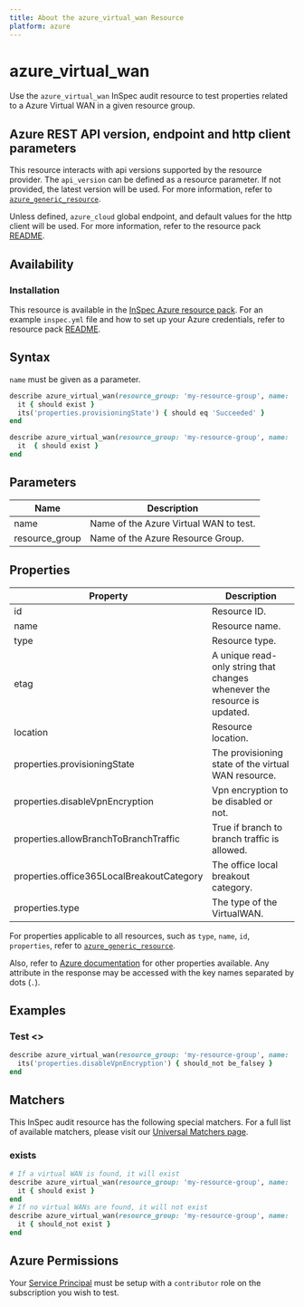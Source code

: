 ```yaml
---
title: About the azure_virtual_wan Resource
platform: azure
---
```


# azure_virtual_wan

Use the `azure_virtual_wan` InSpec audit resource to test properties related to a Azure Virtual WAN in a given resource group.

## Azure REST API version, endpoint and http client parameters

This resource interacts with api versions supported by the resource provider.
The `api_version` can be defined as a resource parameter.
If not provided, the latest version will be used.
For more information, refer to [`azure_generic_resource`](azure_generic_resource.md).

Unless defined, `azure_cloud` global endpoint, and default values for the http client will be used.
For more information, refer to the resource pack [README](../../README.md).

## Availability

### Installation

This resource is available in the [InSpec Azure resource pack](https://github.com/inspec/inspec-azure).
For an example `inspec.yml` file and how to set up your Azure credentials, refer to resource pack [README](../../README.md#Service-Principal).

## Syntax

`name` must be given as a parameter.
```ruby
describe azure_virtual_wan(resource_group: 'my-resource-group', name: 'default-wan') do
  it { should exist }
  its('properties.provisioningState') { should eq 'Succeeded' }
end
```
```ruby
describe azure_virtual_wan(resource_group: 'my-resource-group', name: 'default-wan') do
  it  { should exist }
end
```
## Parameters

| Name           | Description                                                                      |
|----------------|----------------------------------------------------------------------------------|
| name           | Name of the Azure Virtual WAN to test.                        |
| resource_group | Name of the Azure Resource Group.                                                |


## Properties

| Property                      | Description                                                       |
|-------------------------------|-------------------------------------------------------------------|
| id                            | Resource ID.                     |
| name                          | Resource name.                                         |
| type                          | Resource type.                                         |
| etag                          | A unique read-only string that changes whenever the resource is updated.
| location                      | Resource location.                                                |
| properties.provisioningState  | The provisioning state of the virtual WAN resource.                 |
| properties.disableVpnEncryption| Vpn encryption to be disabled or not.                       |
| properties.allowBranchToBranchTraffic   | True if branch to branch traffic is allowed.|
| properties.office365LocalBreakoutCategory| The office local breakout category.          |
| properties.type               |  The type of the VirtualWAN.         |


For properties applicable to all resources, such as `type`, `name`, `id`, `properties`, refer to [`azure_generic_resource`](azure_generic_resource.md#properties).

Also, refer to [Azure documentation](https://docs.microsoft.com/en-us/rest/api/virtualwan/virtual-wans/get) for other properties available.
Any attribute in the response may be accessed with the key names separated by dots (`.`).

## Examples

### Test <>
```ruby
describe azure_virtual_wan(resource_group: 'my-resource-group', name: 'default-wan') do
  its('properties.disableVpnEncryption') { should_not be_falsey }
end
```

## Matchers

This InSpec audit resource has the following special matchers. For a full list of available matchers, please visit our [Universal Matchers page](/inspec/matchers/).

### exists
```ruby
# If a virtual WAN is found, it will exist
describe azure_virtual_wan(resource_group: 'my-resource-group', name: 'default-wan') do
  it { should exist }
end
# If no virtual WANs are found, it will not exist
describe azure_virtual_wan(resource_group: 'my-resource-group', name: 'default-wan') do
  it { should_not exist }
end
```

## Azure Permissions

Your [Service Principal](https://docs.microsoft.com/en-us/azure/azure-resource-manager/resource-group-create-service-principal-portal) must be setup with a `contributor` role on the subscription you wish to test.